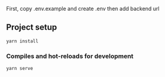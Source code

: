 First, copy .env.example and create .env then add backend url

## Project setup
```
yarn install
```

### Compiles and hot-reloads for development
```
yarn serve
```
